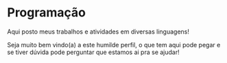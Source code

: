 # Programação

Aqui posto  meus trabalhos e atividades em diversas linguagens!

Seja muito bem vindo(a) a este humilde perfil, o que tem aqui pode pegar e se tiver dúvida pode perguntar que estamos ai pra se ajudar!
